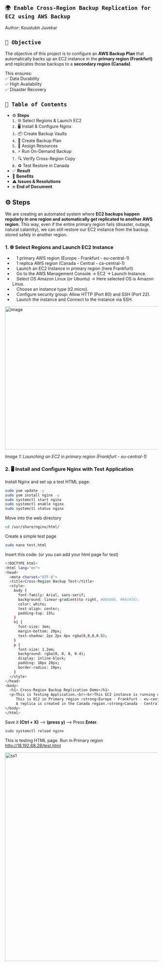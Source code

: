 ## `🌍 Enable Cross-Region Backup Replication for EC2 using AWS Backup`

Author: Koustubh Juvekar
## `🎯 Objective`  
The objective of this project is to configure an **AWS Backup Plan** that automatically backs up an EC2 instance in the **primary region (Frankfurt)** and replicates those backups to a **secondary region (Canada)**.  

This ensures:  
✅ Data Durability  
✅ High Availability  
✅ Disaster Recovery  


## `📑 Table of Contents`
- ⚙️ **Steps**  
  `1.` 🌐 Select Regions & Launch EC2  
  `2.` 🖥️ Install & Configure Nginx  
  `3.` 📦 Create Backup Vaults  
  `4.` 📝 Create Backup Plan  
  `5.` 🔗 Assign Resources  
  `6.` ⚡ Run On-Demand Backup  
  `7.` 🔍 Verify Cross-Region Copy  
  `8.` ♻️ Test Restore in Canada  
- ✅  **Result**
- 🌟  **Benefits**  
- ⚠️  **Issues & Resolutions**  
- 🔚  **End of Document**




## ⚙️ Steps  
We are creating an automated system where **EC2 backups happen regularly in one region and automatically get replicated to another AWS region.** This way, even if the entire primary region fails (disaster, outage, natural calamity), we can still restore our EC2 instance from the backup stored safely in another region.
### 1. 🌐 Select Regions and Launch EC2 Instance
<ul>
  <li>&emsp;1 primary AWS region (Europe - Frankfurt - eu-central-1)</li>
  <li>&emsp;1 replica AWS region (Canada - Central - ca-central-1)</li>
  <li>&emsp;Launch an EC2 Instance in primary region (here Frankfurt)</li>
  <li>&emsp;Go to the AWS Management Console → EC2 → Launch Instance.</li>
  <li>&emsp;Select OS Amazon Linux (or Ubuntu) → Here selected OS is Amazon Linux.</li>
  <li>&emsp;Choose an instance type (t2.micro).</li>
  <li>&emsp;Configure security group: Allow HTTP (Port 80) and SSH (Port 22).</li>
  <li>&emsp;Launch the instance and Connect to the instance via SSH.</li>
</ul>

<img width="925" height="471" alt="image" src="https://github.com/user-attachments/assets/68ba00be-76a9-4613-9a8f-b05b89b511ed" /><br>

_Image 1: Launching an EC2 in primary region (Frankfurt - eu-central-1)_


### 2. 🖥️ Install and Configure Nginx with Test Application
Install Nginx and set up a test HTML page:  
```bash
sudo yum update -y
sudo yum install nginx -y
sudo systemctl start nginx
sudo systemctl enable nginx
sudo systemctl status nginx
```
Move into the web directory
```bash
cd /usr/share/nginx/html/
```
Create a simple test page
```bash
sudo nano test.html
```
Insert this code: (or you can add your html page for test)
```bash
<!DOCTYPE html>
<html lang="en">
<head>
  <meta charset="UTF-8">
  <title>Cross-Region Backup Test</title>
  <style>
    body {
      font-family: Arial, sans-serif;
      background: linear-gradient(to right, #00b09b, #96c93d);
      color: white;
      text-align: center;
      padding-top: 15%;
    }
    h1 {
      font-size: 3em;
      margin-bottom: 20px;
      text-shadow: 2px 2px 4px rgba(0,0,0,0.5);
    }
    p {
      font-size: 1.2em;
      background: rgba(0, 0, 0, 0.4);
      display: inline-block;
      padding: 10px 20px;
      border-radius: 10px;
    }
  </style>
</head>
<body>
  <h1> Cross-Region Backup Replication Demo</h1>
  <p>This is Testing Application.<br><br>This EC2 instance is running on <strong>Nginx</strong>.<br><br>
     This is EC2 in Primary region <strong>Europe - Frankfurt - eu-central-1.</strong><br>
     A replica is created in the Canada region.<strong>Canada - Central - ca-central-1.</strong></p>
</body>
</html>
```
Save it **(Ctrl + X)** --> **(press y)** --> Press **Enter**.
```bash
sudo systemctl reload nginx
```

This is testing HTML page. Run in Primary region http://18.192.68.28/test.html

<img width="1366" height="686" alt="ss1" src="https://github.com/user-attachments/assets/20f7b2ed-b1f4-40ee-9c9a-1cd400df974a" />

